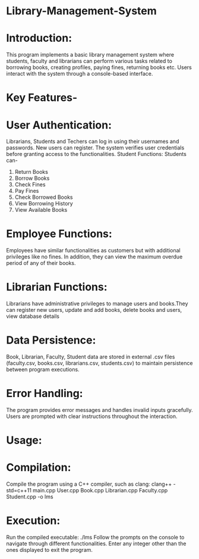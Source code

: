 # Library-Management-System

# Introduction: 
This program implements a basic library management system
where students, faculty and librarians can perform various tasks related to
borrowing books, creating profiles, paying fines, returning books etc. Users
interact with the system through a console-based interface.

# Key Features-
# User Authentication: 
Librarians, Students and Techers can log in using their
usernames and passwords. New users can register. The system verifies user
credentials before granting access to the functionalities.
Student Functions: Students can-
1) Return Books
2) Borrow Books
3) Check Fines
4) Pay Fines
5) Check Borrowed Books
6) View Borrowing History
7) View Available Books
# Employee Functions: 
Employees have similar functionalities as customers but
with additional privileges like no fines. In addition, they can view the maximum
overdue period of any of their books.
# Librarian Functions:
Librarians have administrative privileges to manage users
and books.They can register new users, update and add books, delete books
and users, view database details
# Data Persistence:
Book, Librarian, Faculty, Student data are stored in external
.csv files (faculty.csv, books.csv, librarians.csv, students.csv) to maintain
persistence between program executions.
# Error Handling: 
The program provides error messages and handles invalid
inputs gracefully. Users are prompted with clear instructions throughout the
interaction.
# Usage:
# Compilation:
Compile the program using a C++ compiler, such as clang:
clang++ -std=c++11 main.cpp User.cpp Book.cpp Librarian.cpp Faculty.cpp
Student.cpp -o lms
# Execution: 
Run the compiled executable:
./lms
Follow the prompts on the console to navigate through different functionalities.
Enter any integer other than the ones displayed to exit the program.
